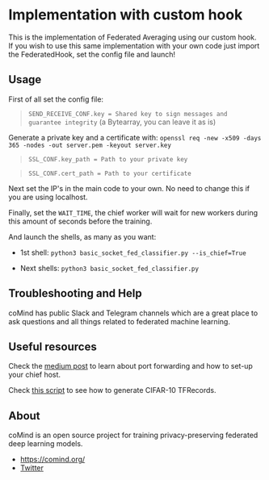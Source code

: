 # Implementation with custom hook

This is the implementation of Federated Averaging using our custom hook. If you wish to use this same implementation with your own code just import the FederatedHook, set the config file and launch!

## Usage

First of all set the config file:

> `SEND_RECEIVE_CONF.key = Shared key to sign messages and guarantee integrity` (a Bytearray, you can leave it as is)

Generate a private key and a certificate with: `openssl req -new -x509 -days 365 -nodes -out server.pem -keyout server.key`

> `SSL_CONF.key_path = Path to your private key`

> `SSL_CONF.cert_path = Path to your certificate`

Next set the IP's in the main code to your own. No need to change this if you are using localhost.

Finally, set the `WAIT_TIME`, the chief worker will wait for new workers during this amount of seconds before the training.

And launch the shells, as many as you want:

* 1st shell: `python3 basic_socket_fed_classifier.py --is_chief=True`

* Next shells: `python3 basic_socket_fed_classifier.py`

## Troubleshooting and Help

coMind has public Slack and Telegram channels which are a great place to ask questions and all things related to federated machine learning.

## Useful resources

Check the [medium post](https://medium.com/comind/raspberry-pis-federated-learning-751b10fc92c9) to learn about port forwarding and how to set-up your chief host.

Check [this script](https://github.com/tensorflow/models/blob/master/tutorials/image/cifar10_estimator/generate_cifar10_tfrecords.py) to see how to generate CIFAR-10 TFRecords.

## About

coMind is an open source project for training privacy-preserving federated deep learning models. 

* https://comind.org/
* [Twitter](https://twitter.com/coMindOrg)
